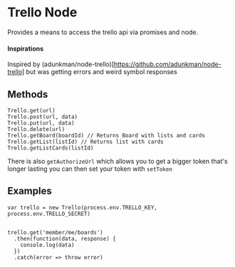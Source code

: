 Trello Node
=====

Provides a means to access the trello api via promises and node.

#### Inspirations 
Inspired by (adunkman/node-trello)[https://github.com/adunkman/node-trello] but was getting
errors and weird symbol responses

## Methods

```
Trello.get(url)
Trello.post(url, data)
Trello.put(url, data)
Trello.delete(url)
Trello.getBoard(boardId) // Returns Board with lists and cards
Trello.getList(listId) // Returns list with cards
Trello.getListCards(listId)
```

There is also `getAuthorizeUrl` which allows you to get a bigger token that's longer lasting
you can then set your token with `setToken`

## Examples

```
var trello = new Trello(process.env.TRELLO_KEY, process.env.TRELLO_SECRET)


trello.get('member/me/boards')
  .then(function(data, response) {
    console.log(data)
  })
  .catch(error => throw error)
```
